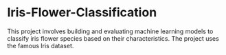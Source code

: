 # Iris-Flower-Classification
This project involves building and evaluating machine learning models to classify iris flower species based on their characteristics. The project uses the famous Iris dataset. 
